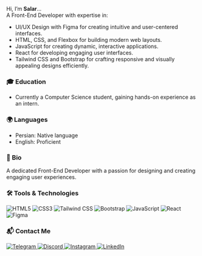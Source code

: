 <div dir="ltr" align="left">  
  
Hi, I’m **Salar**...  
A Front-End Developer with expertise in:  
- UI/UX Design with Figma for creating intuitive and user-centered interfaces.  
- HTML, CSS, and Flexbox for building modern web layouts.  
- JavaScript for creating dynamic, interactive applications.  
- React for developing engaging user interfaces.  
- Tailwind CSS and Bootstrap for crafting responsive and visually appealing designs efficiently.   

### 🎓 Education  
- Currently a Computer Science student, gaining hands-on experience as an intern.  

### 🌍 Languages  
- Persian: Native language  
- English: Proficient  

### 👤 Bio  
A dedicated Front-End Developer with a passion for designing and creating engaging user experiences.  

### 🛠️ Tools & Technologies  
<p>   
  <img src="https://img.shields.io/badge/HTML5-%23E34F26.svg?style=flat&logo=html5&logoColor=white" alt="HTML5" />  
  <img src="https://img.shields.io/badge/CSS3-%231572B6.svg?style=flat&logo=css3&logoColor=white" alt="CSS3" />  
  <img src="https://img.shields.io/badge/Tailwind_CSS-%2306B6D4.svg?style=flat&logo=tailwind-css&logoColor=white" alt="Tailwind CSS" />   
  <img src="https://img.shields.io/badge/Bootstrap-%237B83D3.svg?style=flat&logo=bootstrap&logoColor=white" alt="Bootstrap" />  
  <img src="https://img.shields.io/badge/JavaScript-%23F7DF1E.svg?style=flat&logo=javascript&logoColor=black" alt="JavaScript" />  
  <img src="https://img.shields.io/badge/React-%2361DAFB.svg?style=flat&logo=react&logoColor=black" alt="React" />   
  <img src="https://img.shields.io/badge/Figma-%23F24E1E.svg?style=flat&logo=figma&logoColor=white" alt="Figma" />  
</p>  

### 📬 Contact Me  
<p>  
  <a href="" target="_blank">  
    <img src="https://img.shields.io/badge/Telegram-%230077B5.svg?style=flat&logo=telegram&logoColor=white" alt="Telegram" />  
  </a>  
  <a href="" target="_blank">  
    <img src="https://img.shields.io/badge/Discord-%237289DA.svg?style=flat&logo=discord&logoColor=white" alt="Discord" />  
  </a>  
  <a href="" target="_blank">  
    <img src="https://img.shields.io/badge/Instagram-%23E1306C.svg?style=flat&logo=instagram&logoColor=white" alt="Instagram" />  
  </a>  
  <a href="" target="_blank">  
    <img src="https://img.shields.io/badge/LinkedIn-%230A66C2.svg?style=flat&logo=linkedin&logoColor=white" alt="LinkedIn" />  
  </a>  
</p>  

</div>
